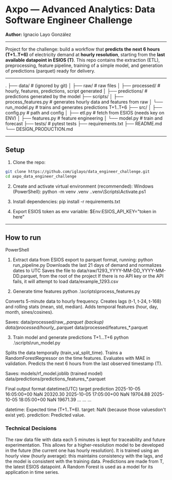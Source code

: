 # Axpo — Advanced Analytics: Data Software Engineer Challenge

**Author:** Ignacio Layo González

---

Project for the challenge: build a workflow that **predicts the next 6 hours (T+1..T+6)** of electricity demand at **hourly resolution**, starting from the **last available datapoint in ESIOS (T)**.
This repo contains the extraction (ETL), preprocessing, feature pipeline, training of a simple model, and generation of predictions (parquet) ready for delivery.

---

.
├── data/ # (ignored by git)
│ ├── raw/ # raw files
│ ├── processed/ # hourly, features, predictions, script generated
│ ├── predictions/ # predictions generated by the model
├── scripts/
│ ├── process_features.py # generates hourly data and features from raw
│ └── run_model.py # trains and generates predictions T+1..T+6
├── src/
│ ├── config.py # path and config
│ ├── etl.py # fetch from ESIOS (needs key on ENV)
│ ├── features.py # feature engineering
│ └── model.py # train and forecast
├── tests/ # pytest tests
├── requirements.txt
├── README.md
└── DESIGN_PRODUCTION.md

---

## Setup

1. Clone the repo:
```bash
git clone https://github.com/iglayo/data_engineer_challenge.git
cd axpo_data_engineer_challenge
```

2. Create and activate virtual environment (recommended):
Windows (PowerShell):
python -m venv .venv
.\.venv\Scripts\Activate.ps1

3. Install dependencies:
pip install -r requirements.txt

4. Export ESIOS token as env variable:
$Env:ESIOS_API_KEY="token in here"

---

## How to run
PowerShell
1. Extract data from ESIOS export to parquet format, running:
python run_pipeline.py
Downloads the last 21 days of demand and normalizes dates to UTC
Saves the file to data/raw/1293_YYYY-MM-DD_YYYY-MM-DD.parquet, from the root of the project
If there is no API key or the API fails, it will attempt to load data/example_1293.csv

2. Generate time features
python .\scripts\process_features.py

Converts 5-minute data to hourly frequency.
Creates lags (t-1, t-24, t-168) and rolling stats (mean, std, median).
Adds temporal features (hour, day, month, sines/cosines).

Saves:
data/processed/raw_*.parquet (backup)
data/processed/hourly_*.parquet
data/processed/features_*.parquet

3. Train model and generate predictions T+1…T+6
python .\scripts\run_model.py

Splits the data temporally (train_val_split_time).
Trains a RandomForestRegressor on the time features.
Evaluates with MAE in validation.
Predicts the next 6 hours from the last observed timestamp (T).

Saves:
models/rf_model.joblib (trained model)
data/predictions/predictions_features_*.parquet

Final output format
datetime(UTC)	        target  prediction
2025-10-05 16:05:00+00	NaN	20320.30
2025-10-05 17:05:00+00	NaN	19704.88
2025-10-05 18:05:00+00	NaN	19671.39
...	...	...

datetime: Expected time (T+1..T+6).
target: NaN (because those values ​​don't exist yet).
prediction: Predicted value.


### Technical Decisions

The raw data file with data each 5 minutes is kept for traceability and future experimentation. This allows for a higher-resolution model to be developed in the future (the current one has hourly resolution).
It is trained using an hourly view (hourly average): this maintains consistency with the lags, and the model is consistent with the training data.
Predictions are made from T, the latest ESIOS datapoint.
A Random Forest is used as a model for its application in time series.
